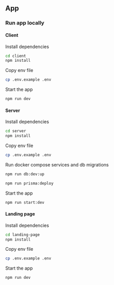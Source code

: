## App

### Run app locally

#### Client

Install dependencies

```bash
cd client
npm install
```

Copy env file

```bash
cp .env.example .env
```

Start the app

```bash
npm run dev
```

#### Server

Install dependencies

```bash
cd server
npm install
```

Copy env file

```bash
cp .env.example .env
```

Run docker compose services and db migrations

```bash
npm run db:dev:up

npm run prisma:deploy
```

Start the app

```bash
npm run start:dev
```

#### Landing page

Install dependencies

```bash
cd landing-page
npm install
```

Copy env file

```bash
cp .env.example .env
```

Start the app

```bash
npm run dev
```
